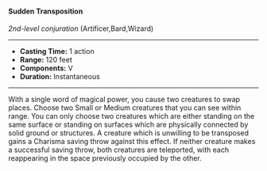 #### Sudden Transposition
*2nd-level conjuration* (Artificer,Bard,Wizard)
___
- **Casting Time:** 1 action
- **Range:** 120 feet
- **Components:** V
- **Duration:** Instantaneous
---
With a single word of magical power, you cause two
creatures to swap places. Choose two Small or
Medium creatures that you can see within range.
You can only choose two creatures which are either
standing on the same surface or standing on
surfaces which are physically connected by solid
ground or structures. A creature which is unwilling
to be transposed gains a Charisma saving throw
against this effect. If neither creature makes a
successful saving throw, both creatures are
teleported, with each reappearing in the space
previously occupied by the other.
